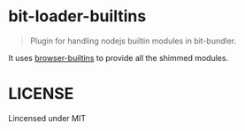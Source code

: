# bit-loader-builtins
> Plugin for handling nodejs builtin modules in bit-bundler.

It uses [browser-builtins](https://github.com/alexgorbatchev/node-browser-builtins) to provide all the shimmed modules.


# LICENSE

Lincensed under MIT
